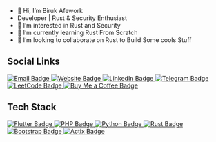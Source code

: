 - 👋 Hi, I’m Biruk Afework
- Developer | Rust & Security Enthusiast
- 👀 I’m interested in Rust and Security
- 🌱 I’m currently learning Rust From Scratch 
- 💞️ I’m looking to collaborate on Rust to Build Some cools Stuff
 ## Social Links
<div class="social-badges">
  <a href="mailto:birukafeworkmengesha@gmail.com" target="_blank">
    <img src="https://img.shields.io/badge/Email-D14836?style=for-the-badge&logo=gmail&logoColor=white&labelColor=D14836" alt="Email Badge" class="badge"/>
  </a>
  <a href="https://birukafework.github.io/" target="_blank">
    <img src="https://img.shields.io/badge/Website-000000?style=for-the-badge&logo=firefox&logoColor=white&labelColor=000000" alt="Website Badge" class="badge"/>
  </a>
  <a href="https://et.linkedin.com/in/birukafework" target="_blank">
    <img src="https://img.shields.io/badge/LinkedIn-0A66C2?style=for-the-badge&logo=linkedin&logoColor=white&labelColor=0A66C2" alt="LinkedIn Badge" class="badge"/>
  </a>
  <a href="https://t.me/biruk_buraa" target="_blank">
    <img src="https://img.shields.io/badge/Telegram-26A5E4?style=for-the-badge&logo=telegram&logoColor=white&labelColor=26A5E4" alt="Telegram Badge" class="badge"/>
  </a>
  <a href="https://leetcode.com/u/birukafework/" target="_blank">
    <img src="https://img.shields.io/badge/LeetCode-FFA116?style=for-the-badge&logo=leetcode&logoColor=black&labelColor=FFA116" alt="LeetCode Badge" class="badge"/>
  </a>
  <a href="https://www.buymeacoffee.com/birukafework" target="_blank">
    <img src="https://img.shields.io/badge/Buy_Me_a_Coffee-FFDD00?style=for-the-badge&logo=buymeacoffee&logoColor=black&labelColor=FFDD00" alt="Buy Me a Coffee Badge" class="badge"/>
  </a>
</div>
 

## Tech Stack

<div class="language-badges">
  <a href="https://flutter.dev/" target="_blank">
    <img src="https://img.shields.io/badge/Flutter-02569B?style=for-the-badge&logo=flutter&logoColor=white&labelColor=02569B" alt="Flutter Badge" class="badge"/>
  </a>
  <a href="https://www.php.net/" target="_blank">
    <img src="https://img.shields.io/badge/PHP-777BB4?style=for-the-badge&logo=php&logoColor=white&labelColor=777BB4" alt="PHP Badge" class="badge"/>
  </a>
  <a href="https://www.python.org/" target="_blank">
    <img src="https://img.shields.io/badge/Python-3776AB?style=for-the-badge&logo=python&logoColor=FFD43B&labelColor=3776AB" alt="Python Badge" class="badge"/>
  </a>
  <a href="https://github.com/BirukAfework/Rust-Days.git" target="_blank">
    <img src="https://img.shields.io/badge/Rust-000000?style=for-the-badge&logo=rust&logoColor=white&labelColor=000000" alt="Rust Badge" class="badge"/>
  </a>
  <a href="https://getbootstrap.com/" target="_blank">
    <img src="https://img.shields.io/badge/Bootstrap-7952B3?style=for-the-badge&logo=bootstrap&logoColor=white&labelColor=7952B3" alt="Bootstrap Badge" class="badge"/>
  </a>
  <a href="https://github.com/BirukAfework/Learn-Actix.git" target="_blank">
    <img src="https://img.shields.io/badge/Actix-4A4A4A?style=for-the-badge&logo=rust&logoColor=DE3423&labelColor=4A4A4A" alt="Actix Badge" class="badge"/>
  </a>
</div>

